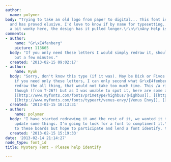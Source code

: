 ```yaml
---
author:
  name: polymer
body: "Trying to take an old logo from paper to digital... This font is an older one
  and has proved elusive. I'd love to know if by name for typesetting.... the S is
  a bit wonky here, the design has it pulled longer.\r\n\r\nAny Help is greatly appreciated!\r\n\r\n[img:sites/default/files/old-images/hawksLogo11_4383.jpg]"
comments:
- author:
    name: "Gr\xE4fenberg"
    picture: 113665
  body: "If you only need these letters I would simply redraw it, shouldn\u2019t take
    but a few minutes."
  created: '2013-02-15 09:02:17'
- author:
    name: Ryuk
  body: "Sorry, don't know this type (if it was). May be Dick or Fivos will. Anyway,
    if you need only these letters, I can only second what Gr\xE4fenberg said and
    redraw the all thing, that would not take too much time. This /a rings me a bell
    though (from T-26?) but as I was unable to spot it, here are some alternatives:
    [[http://www.myfonts.com/fonts/primetype/highbus/|Highbus]], [[http://www.myfonts.com/fonts/activesphere/zafra/|Zafra]],
    [[http://www.myfonts.com/fonts/typeart/venus-envy/|Venus Envy]], [[http://www.myfonts.com/fonts/suitcase/fishmonger/|Fishmonger]]"
  created: '2013-02-15 10:13:31'
- author:
    name: polymer
  body: "I have started redrawing it and the rest of it, we wanted it to typeset more,
    update some things. I'm going to look for a font to compliment it.\r\nI'm new
    to these boards but hope to participate and lend a font identify. thanks!"
  created: '2013-02-15 15:19:33'
date: '2013-02-14 21:14:27'
node_type: font_id
title: Mystery Font - Please help identify

---
```

